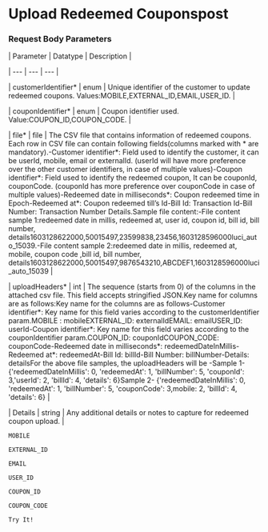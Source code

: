 # Upload Redeemed Couponspost

### Request Body Parameters

| Parameter | Datatype | Description |

| --- | --- | --- |

| customerIdentifier* | enum | Unique identifier of the customer to update redeemed coupons. Values:MOBILE,EXTERNAL_ID,EMAIL,USER_ID. |

| couponIdentifier* | enum | Coupon identifier used. Value:COUPON_ID,COUPON_CODE. |

| file* | file | The CSV file that contains information of redeemed coupons. Each row in CSV file can contain following fields(columns marked with * are mandatory).-Customer identifier*: Field used to identify the customer, it can be userId, mobile, email or externalId. (userId will have more preference over the other customer identifiers, in case of multiple values)-Coupon identifier*: Field used to identify the redeemed coupon, It can be couponId, couponCode. (couponId has more preference over couponCode in case of multiple values)-Redeemed date in milliseconds*: Coupon redeemed time in Epoch-Redeemed at*: Coupon redeemed till’s Id-Bill Id: Transaction Id-Bill Number: Transaction Number Details.Sample file content:-File content sample 1:redeemed date in millis, redeemed at, user id, coupon id, bill id, bill number, details1603128622000,50015497,23599838,23456,1603128596000luci_auto_15039.-File content sample 2:redeemed date in millis, redeemed at, mobile, coupon code ,bill id, bill number, details1603128622000,50015497,9876543210,ABCDEF1,1603128596000luci_auto_15039 |

| uploadHeaders* | int | The sequence (starts from 0) of the columns in the attached csv file. This field accepts stringified JSON.Key name for columns are as follows:Key name for the columns are as follows-Customer identifier*: Key name for this field varies according to the customerIdentifier param.MOBILE : mobileEXTERNAL_ID: externalIdEMAIL: emailUSER_ID: userId-Coupon identifier*:  Key name for this field varies according to the couponIdentifier param.COUPON_ID: couponIdCOUPON_CODE: couponCode-Redeemed date in milliseconds*: redeemedDateInMillis-Redeemed at*: redeemedAt-Bill Id: billId-Bill Number: billNumber-Details: detailsFor the above file samples, the uploadHeaders will be -Sample 1- {'redeemedDateInMillis': 0, 'redeemedAt': 1, 'billNumber': 5, 'couponId': 3,'userId': 2, 'billId': 4, 'details': 6}Sample 2- {'redeemedDateInMillis': 0, 'redeemedAt': 1, 'billNumber': 5, 'couponCode': 3,mobile: 2, 'billId': 4, 'details': 6} |

| Details | string | Any additional details or notes to capture for redeemed coupon upload. |



`MOBILE`

`EXTERNAL_ID`

`EMAIL`

`USER_ID`

`COUPON_ID`

`COUPON_CODE`

`Try It!`